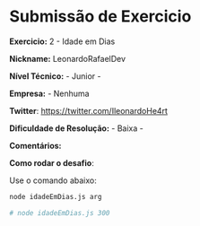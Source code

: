 # Submissão de Exercicio

**Exercicio:** 2 - Idade em Dias

**Nickname:** LeonardoRafaelDev

**Nível Técnico:** - Junior -

**Empresa:** - Nenhuma

**Twitter**: https://twitter.com/IleonardoHe4rt

**Dificuldade de Resolução:** - Baixa -

**Comentários:**

**Como rodar o desafio**:

Use o comando abaixo:

```bash
node idadeEmDias.js arg

# node idadeEmDias.js 300
```
